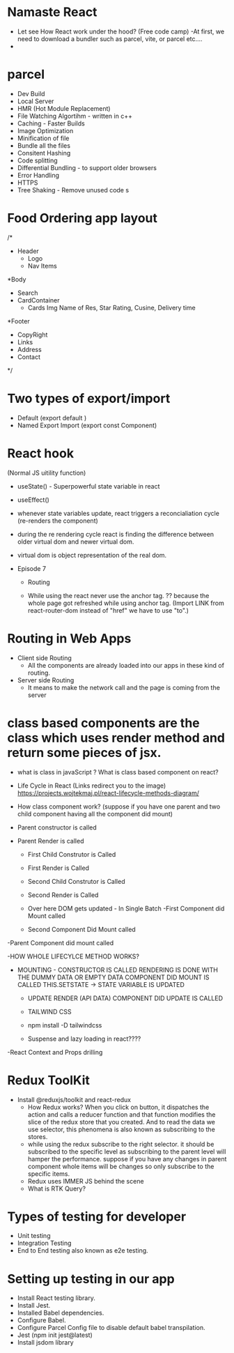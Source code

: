 # Namaste React

- Let see How React work under the hood? (Free code camp)
  -At first, we need to download a bundler such as parcel, vite, or parcel etc....
-

# parcel

- Dev Build
- Local Server
- HMR (Hot Module Replacement)
- File Watching Algortihm - written in c++
- Caching - Faster Builds
- Image Optimization
- Minification of file
- Bundle all the files
- Consitent Hashing
- Code splitting
- Differential Bundling - to support older browsers
- Error Handling
- HTTPS
- Tree Shaking - Remove unused code s

# Food Ordering app layout

/\*

- Header
  - Logo
  - Nav Items

\*Body

- Search
- CardContainer
  - Cards
    Img
    Name of Res, Star Rating, Cusine, Delivery time

\*Footer

- CopyRight
- Links
- Address
- Contact

\*/

# Two types of export/import

- Default (export default <component name>)
- Named Export Import (export const Component)

# React hook

(Normal JS uitility function)

- useState() - Superpowerful state variable in react
- useEffect()

- whenever state variables update, react triggers a reconcialiation cycle (re-renders the component)

- during the re rendering cycle react is finding the difference between older virtual dom and newer virtual dom.

- virtual dom is object representation of the real dom.

- Episode 7

  - Routing

  - While using the react never use the anchor tag. ?? because the whole page got refreshed while using anchor tag. (Import LINK from react-router-dom instead of "href" we have to use "to".)

# Routing in Web Apps

- Client side Routing
  - All the components are already loaded into our apps in these kind of routing.
- Server side Routing
  - It means to make the network call and the page is coming from the server

# class based components are the class which uses render method and return some pieces of jsx.

- what is class in javaScript ? What is class based component on react?

- Life Cycle in React (Links redirect you to the image)
  https://projects.wojtekmaj.pl/react-lifecycle-methods-diagram/

- How class component work? (suppose if you have one parent and two child component having all the component did mount)

- Parent constructor is called
- Parent Render is called

  - First Child Construtor is Called
  - First Render is Called

  - Second Child Construtor is Called
  - Second Render is Called

  - Over here DOM gets updated - In Single Batch
    -First Component did Mount called
  - Second Component Did Mount called

-Parent Component did mount called

-HOW WHOLE LIFECYLCE METHOD WORKS?

- MOUNTING -
  CONSTRUCTOR IS CALLED
  RENDERING IS DONE WITH THE DUMMY DATA OR EMPTY DATA
  <JSX IS RETURNED>
  COMPONENT DID MOUNT IS CALLED
  <API IS CALLED>
  THIS.SETSTATE -> STATE VARIABLE IS UPDATED

  - UPDATE
    RENDER (API DATA)
    <JSX DATA IS FILLED WITH API DATA>
    COMPONENT DID UPDATE IS CALLED

  - TAILWIND CSS

  - npm install -D tailwindcss

  - Suspense and lazy loading in react????

-React Context and Props drilling

# Redux ToolKit

- Install @reduxjs/toolkit and react-redux
  - How Redux works?
    When you click on button, it dispatches the action and calls a reducer function and that function modifies the slice of the redux store that you created.
    And to read the data we use selector, this phenomena is also known as subscribing to the stores.
  - while using the redux subscribe to the right selector. it should be subscribed to the specific level as subscribing to the parent level will hamper the performance. suppose if you have any changes in parent component whole items will be changes so only subscribe to the specific items.
  - Redux uses IMMER JS behind the scene
  - What is RTK Query?

# Types of testing for developer

- Unit testing
- Integration Testing
- End to End testing also known as e2e testing.

# Setting up testing in our app

- Install React testing library.
- Install Jest.
- Installed Babel dependencies.
- Configure Babel.
- Configure Parcel Config file to disable default babel transpilation.
- Jest (npm init jest@latest)
- Install jsdom library
